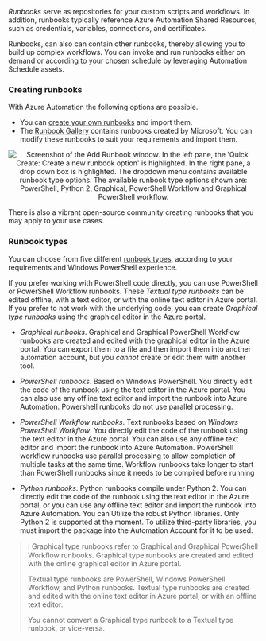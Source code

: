 *Runbooks* serve as repositories for your custom scripts and workflows. In addition, runbooks typically reference Azure Automation Shared Resources, such as credentials, variables, connections, and certificates.

Runbooks, can also can contain other runbooks, thereby allowing you to build up complex workflows. You can invoke and run runbooks either on demand or according to your chosen schedule by leveraging Automation Schedule assets.

### Creating runbooks

With Azure Automation the following options are possible.

- You can [create your own runbooks](https://docs.microsoft.com/en-us/azure/automation/automation-creating-importing-runbook) and import them.
- The [Runbook Gallery](https://docs.microsoft.com/en-us/azure/automation/automation-runbook-gallery) contains runbooks created by Microsoft. You can modify these runbooks to suit your requirements and import them.

<p style="text-align:center;"><img src="../Linked_Image_Files/createarunbook.png" alt="Screenshot of the Add Runbook window. In the left pane, the 'Quick Create: Create a new runbook option' is highlighted. In the right pane, a drop down box is highlighted. The dropdown menu contains available runbook type options. The available runbook type options shown are: PowerShell, Python 2, Graphical, PowerShell Workflow and Graphical PowerShell workflow."></p>

There is also a vibrant open-source community creating runbooks that you may apply to your use cases.

### Runbook types

You can choose from five different [runbook types](https://azure.microsoft.com/en-us/documentation/articles/automation-runbook-types), according to your requirements and Windows PowerShell experience.

If you prefer working with PowerShell code directly, you can use PowerShell or PowerShell Workflow runbooks. These *Textual type runbooks* can be edited offline, with a text editor, or with the online text editor in Azure portal. If you prefer to not work with the underlying code, you can create *Graphical type runbooks* using the graphical editor in the Azure portal.

- *Graphical runbooks*. Graphical and Graphical PowerShell Workflow runbooks are created and edited with the graphical editor in the Azure portal. You can export them to a file and then import them into another automation account, but you *cannot* create or edit them with another tool.

- *PowerShell runbooks*. Based on Windows PowerShell. You directly edit the code of the runbook using the text editor in the Azure portal. You can also use any offline text editor and import the runbook into Azure Automation. Powershell runbooks do not use parallel processing.

- *PowerShell Workflow runbooks*. Text runbooks based on *Windows PowerShell Workflow*. You directly edit the code of the runbook using the text editor in the Azure portal. You can also use any offline text editor and import the runbook into Azure Automation. PowerShell workflow runbooks use parallel processing to allow completion of multiple tasks at the same time. Workflow runbooks take longer to start than PowerShell runbooks since it needs to be compiled before running

- *Python runbooks*. Python runbooks compile under Python 2. You can directly edit the code of the runbook using the text editor in the Azure portal, or you can use any offline text editor and import the runbook into Azure Automation. You can Utilize the robust Python libraries. Only Python 2 is supported at the moment. To utilize third-party libraries, you must import the package into the Automation Account for it to be used.

> :information_source: Graphical type runbooks refer to Graphical and Graphical PowerShell Workflow runbooks. Graphical type runbooks are created and edited with the online graphical editor in Azure portal.
>
>Textual type runbooks are PowerShell, Windows PowerShell Workflow, and Python runbooks. Textual type runbooks are created and edited with the online text editor in Azure portal, or with an offline text editor.
>
>You cannot convert a Graphical type runbook to a Textual type runbook, or vice-versa.
